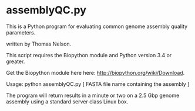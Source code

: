assemblyQC.py
=============

This is a Python program for evaluating common genome assembly quality parameters.

written by Thomas Nelson.

This script requires the Biopython module and Python version 3.4 or greater.

Get the Biopython module here here: http://biopython.org/wiki/Download.

Usage: python assemblyQC.py [ FASTA file name containing the assembly ]

The program will return results in a minute or two on a 2.5 Gbp genome assembly using a standard server class Linux box.
